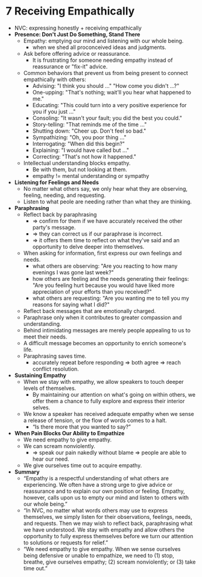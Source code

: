 # 7 Receiving Empathically

* NVC: expressing honestly + receiving empathically
* **Presence: Don't Just Do Something, Stand There**
  * Empathy: emptying our mind and listening with our whole being.
    * when we shed all proconceived ideas and judgments.
  * Ask before offering advice or reassurance.
    * It is frustrating for someone needing empathy instead of reassurance or "fix-it" advice.
  * Common behaviors that prevent us from being present to connect empathically with others:
    * Advising: "I think you should ..." "How come you didn't ...?"
    * One-upping: "That's nothing; wait'll you hear what happened to me."
    * Educating: "This could turn into a very positive experience for you if you just ..."
    * Consoling: "It wasn't your fault; you did the best you could."
    * Story-telling: "That reminds me of the time ..."
    * Shutting down: "Cheer up. Don't feel so bad."
    * Sympathizing: "Oh, you poor thing ..."
    * Interrogating: "When did this begin?"
    * Explaining: "I would have called but ..."
    * Correcting: "That's not how it happened."
  * Intellectual understanding blocks empathy.
    * Be with them, but not looking at them.
    * empathy != mental understanding or sympathy
* **Listening for Feelings and Needs**
  * No matter what others say, we only hear what they are observing, feeling, needing, and requesting.
  * Listen to what peole are needing rather than what they are thinking.
* **Paraphrasing**
  * Reflect back by paraphrasing
    * => confirm for them if we have accurately received the other party's message.
    * => they can correct us if our paraphrase is incorrect.
    * => it offers them time to reflect on what they've said and an opportunity to delve deeper into themselves.
  * When asking for information, first express our own feelings and needs.
    * what others are observing: "Are you reacting to how many evenings I was gone last week?"
    * how others are feeling and the needs generating their feelings: "Are you feeling hurt because you would have liked more appreciation of your efforts than you received?"
    * what others are requesting: "Are you wanting me to tell you my reasons for saying what I did?"
  * Reflect back messages that are emotionally charged.
  * Paraphrase only when it contributes to greater compassion and understanding.
  * Behind intimidating messages are merely people appealing to us to meet their needs.
  * A difficult message becomes an opportunity to enrich someone's life.
  * Paraphrasing saves time.
    * accurately repeat before responding => both agree => reach conflict resolution.
* **Sustaining Empathy**
  * When we stay with empathy, we allow speakers to touch deeper levels of themselves.
    * By maintaining our attention on what's going on within others, we offer them a chance to fully explore and express their interior selves.
  * We know a speaker has received adequate empathy when we sense a release of tension, or the flow of words comes to a halt.
    * “Is there more that you wanted to say?”
* **When Pain Blocks Our Ability to Empathize**
  * We need empathy to give empathy.
  * We can scream nonviolently.
    * => speak our pain nakedly without blame => people are able to hear our need.
  * We give ourselves time out to acquire empathy.
* **Summary**
  * “Empathy is a respectful understanding of what others are experiencing. We often have a strong urge to give advice or reassurance and to explain our own position or feeling. Empathy, however, calls upon us to empty our mind and listen to others with our whole being.”
  * “In NVC, no matter what words others may use to express themselves, we simply listen for their observations, feelings, needs, and requests. Then we may wish to reflect back, paraphrasing what we have understood. We stay with empathy and allow others the opportunity to fully express themselves before we turn our attention to solutions or requests for relief.”
  * “We need empathy to give empathy. When we sense ourselves being defensive or unable to empathize, we need to (1) stop, breathe, give ourselves empathy; (2) scream nonviolently; or (3) take time out.”

